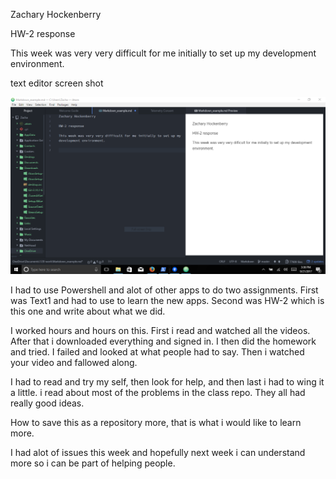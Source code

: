 Zachary Hockenberry

HW-2 response

This week was very very difficult for me initially to set up my development environment.


text editor screen shot

![Screen shot example](text_editor_screenshot.PNG)

I had to use Powershell and alot of other apps to do two assignments. First was Text1 and had to use to learn the new apps. Second was HW-2 which is this one and write about what we did.

I worked hours and hours on this. First i read and watched all the videos. After that i downloaded everything and signed in. I then did the homework and tried. I failed and looked at what people had to say. Then i watched your video and fallowed along.

 I had to read and try my self, then look for help, and then last i had to wing it a little. i read about most of the problems in the class repo. They all had really good ideas.

How to save this as a repository more, that is what i would like to learn more.

I had alot of issues this week and hopefully next week i can understand more so i can be part of helping people.
